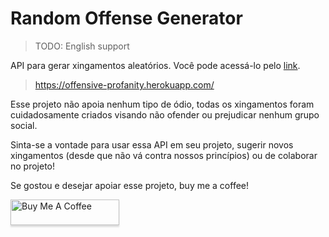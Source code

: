 # Random Offense Generator

> TODO: English support

API para gerar xingamentos aleatórios. Você pode acessá-lo pelo [link](https://offensive-profanity.herokuapp.com/).

> https://offensive-profanity.herokuapp.com/

Esse projeto não apoia nenhum tipo de ódio, todas os xingamentos foram cuidadosamente criados visando não ofender ou prejudicar nenhum grupo social. 

Sinta-se a vontade para usar essa API em seu projeto, sugerir novos xingamentos (desde que não vá contra nossos princípios) ou de colaborar no projeto!

Se gostou e desejar apoiar esse projeto, buy me a coffee!

<a href="https://www.buymeacoffee.com/leozz" target="_blank"><img src="https://www.buymeacoffee.com/assets/img/custom_images/orange_img.png" alt="Buy Me A Coffee" style="height: 41px !important;width: 174px !important;box-shadow: 0px 3px 2px 0px rgba(190, 190, 190, 0.5) !important;-webkit-box-shadow: 0px 3px 2px 0px rgba(190, 190, 190, 0.5) !important;" ></a>
